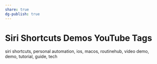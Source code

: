 ```yaml
---
share: true
dg-publish: true
---
```

# Siri Shortcuts Demos YouTube Tags

siri shortcuts, personal automation, ios, macos, routinehub, video demo, demo, tutorial, guide, tech